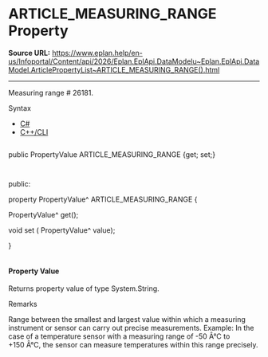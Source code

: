 # ARTICLE_MEASURING_RANGE Property

**Source URL:** https://www.eplan.help/en-us/Infoportal/Content/api/2026/Eplan.EplApi.DataModelu~Eplan.EplApi.DataModel.ArticlePropertyList~ARTICLE_MEASURING_RANGE().html

---

Measuring range # 26181.

Syntax

- [C#](#i-syntax-CS)
- [C++/CLI](#i-syntax-CPP2005)

```
```
public PropertyValue ARTICLE_MEASURING_RANGE {get; set;}
```
```

```
```
public:

property PropertyValue^ ARTICLE_MEASURING_RANGE {

   PropertyValue^ get();

   void set (    PropertyValue^ value);

}
```
```

#### Property Value

Returns property value of type System.String.

Remarks

Range between the smallest and largest value within which a measuring instrument or sensor can carry out precise measurements. Example: In the case of a temperature sensor with a measuring range of -50 Â°C to +150 Â°C, the sensor can measure temperatures within this range precisely.
